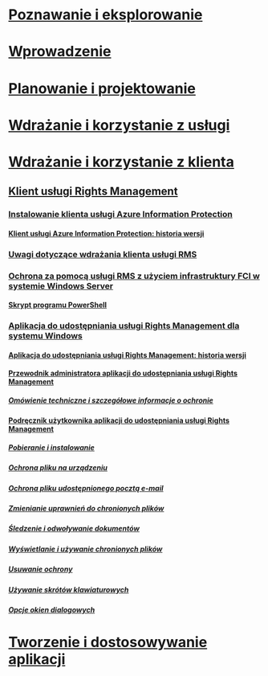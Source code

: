 # <a name="understand-exploreinformationprotectionunderstandexplorewhatisinformationprotection"></a>[Poznawanie i eksplorowanie](/information-protection/understand-explore/what-is-information-protection)
# <a name="get-startedinformationprotectiongetstartedrequirementsazurerms"></a>[Wprowadzenie](/information-protection/get-started/requirements-azure-rms)
# <a name="plan-designinformationprotectionplandesigndeploymentroadmap"></a>[Planowanie i projektowanie](/information-protection/plan-design/deployment-roadmap)
# <a name="deploy-use-the-serviceinformationprotectiondeployuseactivateservice"></a>[Wdrażanie i korzystanie z usługi](/information-protection/deploy-use/activate-service)
# <a name="deploy-use-the-clientuseclientmd"></a>[Wdrażanie i korzystanie z klienta](use-client.md)
## <a name="rights-management-clientuseclientmd"></a>[Klient usługi Rights Management](use-client.md)
### <a name="install-the-azure-information-protection-clientinfoprotectclientmd"></a>[Instalowanie klienta usługi Azure Information Protection](info-protect-client.md)
#### <a name="azure-information-protection-client-version-release-historyclientversionreleasehistorymd"></a>[Klient usługi Azure Information Protection: historia wersji](client-version-release-history.md)
### <a name="rms-client-deployment-notesclientdeploymentnotesmd"></a>[Uwagi dotyczące wdrażania klienta usługi RMS](client-deployment-notes.md)
### <a name="rms-protection-with-windows-server-fciconfigurefcimd"></a>[Ochrona za pomocą usługi RMS z użyciem infrastruktury FCI w systemie Windows Server](configure-fci.md)
#### <a name="powershell-scriptfciscriptmd"></a>[Skrypt programu PowerShell](fci-script.md)
### <a name="rights-management-sharing-application-for-windowssharingappwindowsmd"></a>[Aplikacja do udostępniania usługi Rights Management dla systemu Windows](sharing-app-windows.md)
#### <a name="rights-management-sharing-application-version-release-historysharingappversionreleasehistorymd"></a>[Aplikacja do udostępniania usługi Rights Management: historia wersji](sharing-app-version-release-history.md)
#### <a name="rights-management-sharing-application-administrator-guidesharingappadminguidemd"></a>[Przewodnik administratora aplikacji do udostępniania usługi Rights Management](sharing-app-admin-guide.md)
##### <a name="technical-overview-and-protection-detailssharingappadminguidetechnicalmd"></a>[Omówienie techniczne i szczegółowe informacje o ochronie](sharing-app-admin-guide-technical.md)
#### <a name="rights-management-sharing-application-user-guidesharingappuserguidemd"></a>[Podręcznik użytkownika aplikacji do udostępniania usługi Rights Management](sharing-app-user-guide.md)
##### <a name="download-and-installinstallsharingappmd"></a>[Pobieranie i instalowanie](install-sharing-app.md)
##### <a name="protect-a-file-on-a-devicesharingappprotectinplacemd"></a>[Ochrona pliku na urządzeniu](sharing-app-protect-in-place.md)
##### <a name="protect-a-file-that-you-share-by-emailsharingappprotectbyemailmd"></a>[Ochrona pliku udostępnionego pocztą e-mail](sharing-app-protect-by-email.md)
##### <a name="change-permissions-on-protected-filessharingappreprotectfilesmd"></a>[Zmienianie uprawnień do chronionych plików](sharing-app-reprotect-files.md)
##### <a name="track-and-revoke-your-documentssharingapptrackrevokemd"></a>[Śledzenie i odwoływanie dokumentów](sharing-app-track-revoke.md)
##### <a name="view-and-use-protected-filessharingappviewusefilesmd"></a>[Wyświetlanie i używanie chronionych plików](sharing-app-view-use-files.md)
##### <a name="remove-protectionsharingappremoveprotectionmd"></a>[Usuwanie ochrony](sharing-app-remove-protection.md)
##### <a name="use-keyboard-shortcutssharingappkeyboardshortcutsmd"></a>[Używanie skrótów klawiaturowych](sharing-app-keyboard-shortcuts.md)
##### <a name="dialog-box-optionssharingappdialogboxmd"></a>[Opcje okien dialogowych](sharing-app-dialog-box.md)
# <a name="develop-customize-appsinformationprotectiondevelopdevelopersguide"></a>[Tworzenie i dostosowywanie aplikacji](/information-protection/develop/developers-guide)


<!--HONumber=Oct16_HO4-->


